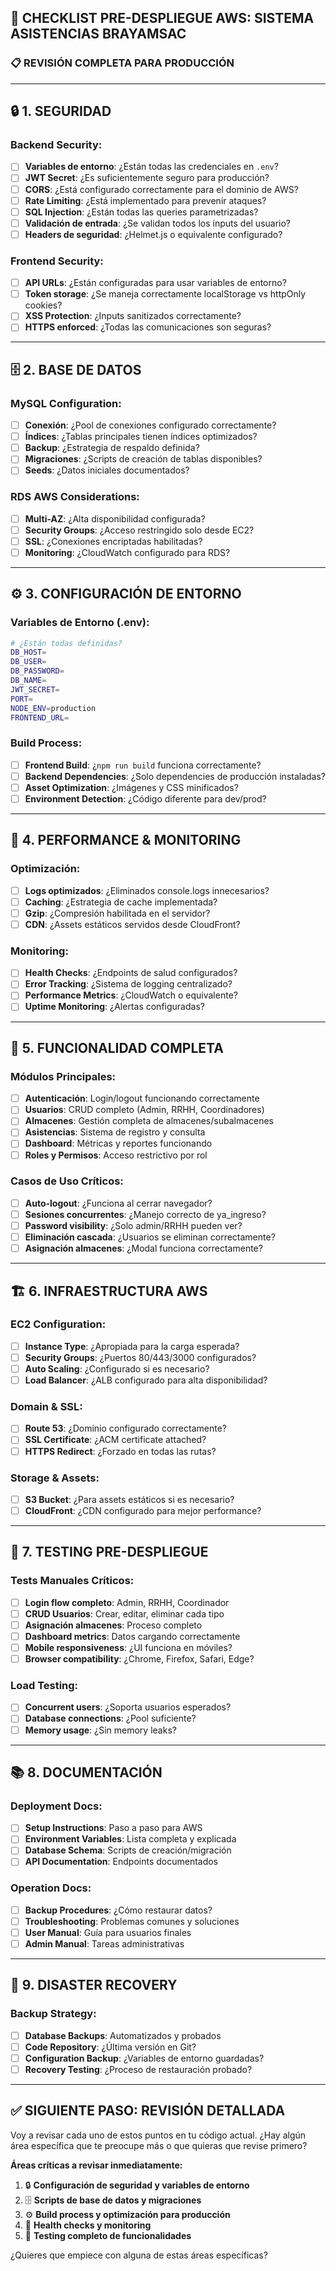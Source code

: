 ## 🚀 CHECKLIST PRE-DESPLIEGUE AWS: SISTEMA ASISTENCIAS BRAYAMSAC

### 📋 **REVISIÓN COMPLETA PARA PRODUCCIÓN**

---

## 🔒 **1. SEGURIDAD**

### Backend Security:
- [ ] **Variables de entorno**: ¿Están todas las credenciales en `.env`?
- [ ] **JWT Secret**: ¿Es suficientemente seguro para producción?
- [ ] **CORS**: ¿Está configurado correctamente para el dominio de AWS?
- [ ] **Rate Limiting**: ¿Está implementado para prevenir ataques?
- [ ] **SQL Injection**: ¿Están todas las queries parametrizadas?
- [ ] **Validación de entrada**: ¿Se validan todos los inputs del usuario?
- [ ] **Headers de seguridad**: ¿Helmet.js o equivalente configurado?

### Frontend Security:
- [ ] **API URLs**: ¿Están configuradas para usar variables de entorno?
- [ ] **Token storage**: ¿Se maneja correctamente localStorage vs httpOnly cookies?
- [ ] **XSS Protection**: ¿Inputs sanitizados correctamente?
- [ ] **HTTPS enforced**: ¿Todas las comunicaciones son seguras?

---

## 🗄️ **2. BASE DE DATOS**

### MySQL Configuration:
- [ ] **Conexión**: ¿Pool de conexiones configurado correctamente?
- [ ] **Índices**: ¿Tablas principales tienen índices optimizados?
- [ ] **Backup**: ¿Estrategia de respaldo definida?
- [ ] **Migraciones**: ¿Scripts de creación de tablas disponibles?
- [ ] **Seeds**: ¿Datos iniciales documentados?

### RDS AWS Considerations:
- [ ] **Multi-AZ**: ¿Alta disponibilidad configurada?
- [ ] **Security Groups**: ¿Acceso restringido solo desde EC2?
- [ ] **SSL**: ¿Conexiones encriptadas habilitadas?
- [ ] **Monitoring**: ¿CloudWatch configurado para RDS?

---

## ⚙️ **3. CONFIGURACIÓN DE ENTORNO**

### Variables de Entorno (.env):
```bash
# ¿Están todas definidas?
DB_HOST=
DB_USER=
DB_PASSWORD=
DB_NAME=
JWT_SECRET=
PORT=
NODE_ENV=production
FRONTEND_URL=
```

### Build Process:
- [ ] **Frontend Build**: ¿`npm run build` funciona correctamente?
- [ ] **Backend Dependencies**: ¿Solo dependencies de producción instaladas?
- [ ] **Asset Optimization**: ¿Imágenes y CSS minificados?
- [ ] **Environment Detection**: ¿Código diferente para dev/prod?

---

## 🔄 **4. PERFORMANCE & MONITORING**

### Optimización:
- [ ] **Logs optimizados**: ¿Eliminados console.logs innecesarios?
- [ ] **Caching**: ¿Estrategia de cache implementada?
- [ ] **Gzip**: ¿Compresión habilitada en el servidor?
- [ ] **CDN**: ¿Assets estáticos servidos desde CloudFront?

### Monitoring:
- [ ] **Health Checks**: ¿Endpoints de salud configurados?
- [ ] **Error Tracking**: ¿Sistema de logging centralizado?
- [ ] **Performance Metrics**: ¿CloudWatch o equivalente?
- [ ] **Uptime Monitoring**: ¿Alertas configuradas?

---

## 📱 **5. FUNCIONALIDAD COMPLETA**

### Módulos Principales:
- [ ] **Autenticación**: Login/logout funcionando correctamente
- [ ] **Usuarios**: CRUD completo (Admin, RRHH, Coordinadores)
- [ ] **Almacenes**: Gestión completa de almacenes/subalmacenes
- [ ] **Asistencias**: Sistema de registro y consulta
- [ ] **Dashboard**: Métricas y reportes funcionando
- [ ] **Roles y Permisos**: Acceso restrictivo por rol

### Casos de Uso Críticos:
- [ ] **Auto-logout**: ¿Funciona al cerrar navegador?
- [ ] **Sesiones concurrentes**: ¿Manejo correcto de ya_ingreso?
- [ ] **Password visibility**: ¿Solo admin/RRHH pueden ver?
- [ ] **Eliminación cascada**: ¿Usuarios se eliminan correctamente?
- [ ] **Asignación almacenes**: ¿Modal funciona correctamente?

---

## 🏗️ **6. INFRAESTRUCTURA AWS**

### EC2 Configuration:
- [ ] **Instance Type**: ¿Apropiada para la carga esperada?
- [ ] **Security Groups**: ¿Puertos 80/443/3000 configurados?
- [ ] **Auto Scaling**: ¿Configurado si es necesario?
- [ ] **Load Balancer**: ¿ALB configurado para alta disponibilidad?

### Domain & SSL:
- [ ] **Route 53**: ¿Dominio configurado correctamente?
- [ ] **SSL Certificate**: ¿ACM certificate attached?
- [ ] **HTTPS Redirect**: ¿Forzado en todas las rutas?

### Storage & Assets:
- [ ] **S3 Bucket**: ¿Para assets estáticos si es necesario?
- [ ] **CloudFront**: ¿CDN configurado para mejor performance?

---

## 🧪 **7. TESTING PRE-DESPLIEGUE**

### Tests Manuales Críticos:
- [ ] **Login flow completo**: Admin, RRHH, Coordinador
- [ ] **CRUD Usuarios**: Crear, editar, eliminar cada tipo
- [ ] **Asignación almacenes**: Proceso completo
- [ ] **Dashboard metrics**: Datos cargando correctamente
- [ ] **Mobile responsiveness**: ¿UI funciona en móviles?
- [ ] **Browser compatibility**: ¿Chrome, Firefox, Safari, Edge?

### Load Testing:
- [ ] **Concurrent users**: ¿Soporta usuarios esperados?
- [ ] **Database connections**: ¿Pool suficiente?
- [ ] **Memory usage**: ¿Sin memory leaks?

---

## 📚 **8. DOCUMENTACIÓN**

### Deployment Docs:
- [ ] **Setup Instructions**: Paso a paso para AWS
- [ ] **Environment Variables**: Lista completa y explicada
- [ ] **Database Schema**: Scripts de creación/migración
- [ ] **API Documentation**: Endpoints documentados

### Operation Docs:
- [ ] **Backup Procedures**: ¿Cómo restaurar datos?
- [ ] **Troubleshooting**: Problemas comunes y soluciones
- [ ] **User Manual**: Guía para usuarios finales
- [ ] **Admin Manual**: Tareas administrativas

---

## 🚨 **9. DISASTER RECOVERY**

### Backup Strategy:
- [ ] **Database Backups**: Automatizados y probados
- [ ] **Code Repository**: ¿Última versión en Git?
- [ ] **Configuration Backup**: ¿Variables de entorno guardadas?
- [ ] **Recovery Testing**: ¿Proceso de restauración probado?

---

## ✅ **SIGUIENTE PASO: REVISIÓN DETALLADA**

Voy a revisar cada uno de estos puntos en tu código actual. ¿Hay algún área específica que te preocupe más o que quieras que revise primero?

**Áreas críticas a revisar inmediatamente:**
1. 🔒 **Configuración de seguridad y variables de entorno**
2. 🗄️ **Scripts de base de datos y migraciones**
3. ⚙️ **Build process y optimización para producción**
4. 🔄 **Health checks y monitoring**
5. 📱 **Testing completo de funcionalidades**

¿Quieres que empiece con alguna de estas áreas específicas?
